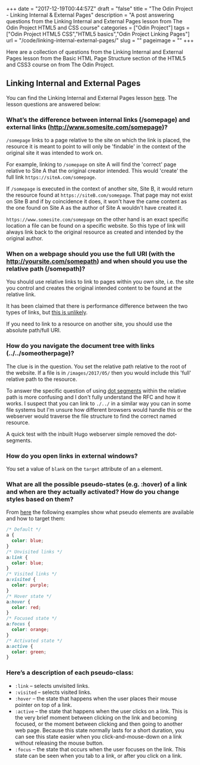 +++
date = "2017-12-19T00:44:57Z" 
draft = "false"
title = "The Odin Project - Linking Internal & External Pages" 
description = "A post answering questions from the Linking Internal and External Pages lesson from The Odin Project HTML5 and CSS course" 
categories = ["Odin Project"]
tags = ["Odin Project HTML5 CSS","HTML5 basics","Odin Project Linking Pages"]
url = "/code/linking-internal-external-pages/"
slug = ""
pageimage = ""
+++

Here are a collection of questions from the Linking Internal and External Pages lesson from the Basic HTML Page Structure section of the HTML5 and CSS3 course on from The Odin Project.

## Linking Internal and External Pages

You can find the Linking Internal and External Pages lesson [here](https://www.theodinproject.com/courses/html5-and-css3/lessons/linking-internal-and-external-pages). The lesson questions are answered below:

### What’s the difference between internal links (/somepage) and external links (http://www.somesite.com/somepage)?

`/somepage` links to a page relative to the site on which the link is placed, the resource it is meant to point to will only be 'findable' in the context of the original site it was intended to work on. 

For example, linking to `/somepage` on site A will find the 'correct' page relative to Site A that the original creator intended. This would 'create' the full link `https://siteA.com/somepage`. 

If `/somepage` is executed in the context of another site, Site B, it would return the resource found at `https://siteB.com/somepage`. That page may not exist on Site B and if by coincidence it does, it won't have the came content as the one found on Site A as the author of Site A wouldn't have created it. 

`https://www.somesite.com/somepage` on the other hand is an exact specific location a file can be found on a specific website. So this type of link will always link back to the original resource as created and intended by the original author. 

### When on a webpage should you use the full URI (with the http://yoursite.com/somepath) and when should you use the relative path (/somepath)?

You should use relative links to link to pages within you own site, i.e. the site you control and creates the original intended content to be found at the relative link. 

It has been claimed that there is performance difference between the two types of links, but [this is unlikely](https://webmasters.stackexchange.com/questions/96955/speed-comparison-absolute-vs-relative-path-links).

If you need to link to a resource on another site, you should use the absolute path/full URI. 

### How do you navigate the document tree with links (../../someotherpage)?

The clue is in the question. You set the relative path relative to the root of the website. If a file is in `/images/2017/05/` then you would include this 'full' relative path to the resource. 

To answer the specific question of using [dot segments](https://stackoverflow.com/a/6009045) within the relative path is more confusing and I don't fully understand the RFC and how it works. I suspect that you can link to `./../` in a similar way you can in some file systems but I'm unsure how different browsers would handle this or the webserver would traverse the file structure to find the correct named resource. 

A quick test with the inbuilt Hugo webserver simple removed the dot-segments. 

### How do you open links in external windows?

You set a value of `blank` on the `target` attribute of an `a` element. 

### What are all the possible pseudo-states (e.g. :hover) of a link and when are they actually activated? How do you change styles based on them?

From [here](https://www.webpagefx.com/blog/web-design/link-pseudo-classes/) the following examples show what pseudo elements are available and how to target them:

```css
/* Default */
a {
  color: blue;
}
/* Unvisited links */
a:link {
  color: blue;
}
/* Visited links */
a:visited {
  color: purple;
}
/* Hover state */
a:hover {
  color: red; 
}
/* Focused state */
a:focus {
  color: orange;
}
/* Activated state */
a:active {
  color: green;
}
```

### Here’s a description of each pseudo-class:

* `:link` – selects unvisited links.
* `:visited` – selects visited links.
* `:hover` – the state that happens when the user places their mouse pointer on top of a link.
* `:active` – the state that happens when the user clicks on a link. This is the very brief moment between clicking on the link and becoming focused, or the moment between clicking and then going to another web page. Because this state normally lasts for a short duration, you can see this state easier when you click-and-mouse-down on a link without releasing the mouse button.
* `:focus` – the state that occurs when the user focuses on the link. This state can be seen when you tab to a link, or after you click on a link.
